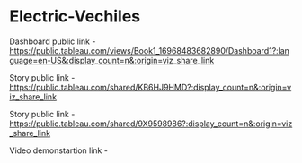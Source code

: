# Electric-Vechiles


Dashboard public link -https://public.tableau.com/views/Book1_16968483682890/Dashboard1?:language=en-US&:display_count=n&:origin=viz_share_link

Story public link - https://public.tableau.com/shared/KB6HJ9HMD?:display_count=n&:origin=viz_share_link

Story public link -https://public.tableau.com/shared/9X9598986?:display_count=n&:origin=viz_share_link

Video demonstartion link - 
